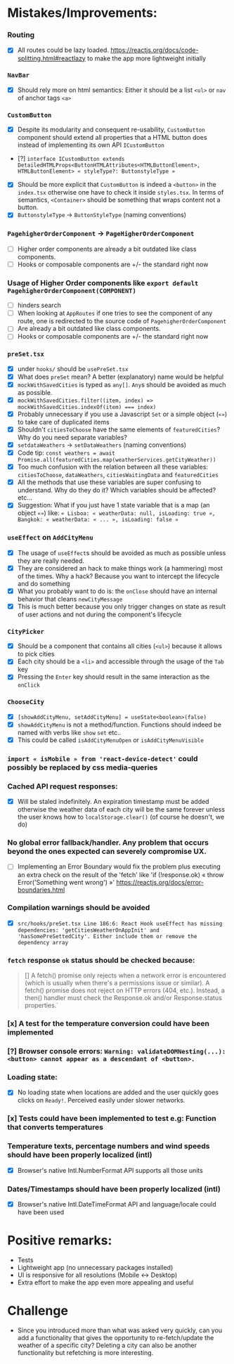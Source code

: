 # Mistakes/Improvements:

### Routing

- [x] All routes could be lazy loaded. https://reactjs.org/docs/code-splitting.html#reactlazy to make the app more lightweight initially

### `NavBar`

- [x] Should rely more on html semantics: Either it should be a list `<ul>` or `nav` of anchor tags `<a>`

### `CustomButton`

- [x] Despite its modularity and consequent re-usability, `CustomButton` component should extend all properties that a HTML button does instead of implementing its own API `ICustomButton`
- [?] `interface ICustomButton extends DetailedHTMLProps<ButtonHTMLAttributes<HTMLButtonElement>, HTMLButtonElement> « styleType?: ButtonstyleType »`
- [x] Should be more explicit that `CustomButton` is indeed a `<button>` in the `index.tsx` otherwise one have to check it inside `styles.tsx`. In terms of semantics, `<Container>` should be something that wraps content not a button.
- [x] `ButtonstyleType` -> `ButtonStyleType` (naming conventions)

### `PagehigherOrderComponent` -> `PageHigherOrderComponent`

- [ ] Higher order components are already a bit outdated like class components.
- [ ] Hooks or composable components are +/- the standard right now

### Usage of Higher Order components like `export default PagehigherOrderComponent(COMPONENT)`

- [ ] hinders search
- [ ] When looking at `AppRoutes` if one tries to see the component of any route, one is redirected to the source code of `PagehigherOrderComponent`
- [ ] Are already a bit outdated like class components.
- [ ] Hooks or composable components are +/- the standard right now

### `preSet.tsx`

- [x] under `hooks/` should be `usePreSet.tsx`
- [x] What does `preSet` mean? A better (explanatory) name would be helpful
- [x] `mockWithSavedCities` is typed as `any[]`. `Any`s should be avoided as much as possible.
- [x] `mockWithSavedCities.filter((item, index) => mockWithSavedCities.indexOf(item) === index)`
- [x] Probably unnecessary if you use a Javascript `Set` or a simple object (`«»`) to take care of duplicated items
- [x] Shouldn't `citiesToChoose` have the same elements of `featuredCities`? Why do you need separate variables?
- [x] `setdataWeathers` -> `setDataWeathers` (naming conventions)
- [x] Code tip: `const weathers = await Promise.all(featuredCities.map(weatherServices.getCityWeather))`
- [x] Too much confusion with the relation between all these variables: `citiesToChoose`, `dataWeathers`, `citiesWaitingData` and `featuredCities`
- [x] All the methods that use these variables are super confusing to understand. Why do they do it? Which variables should be affected? etc...
- [x] Suggestion: What if you just have 1 state variable that is a map (an object `«»`) like: `« Lisboa: « weatherData: null, isLoading: true », Bangkok: « weatherData: « ... », isLoading: false »`

### `useEffect` on `AddCityMenu`

- [x] The usage of `useEffect`s should be avoided as much as possible unless they are really needed.
- [x] They are considered an hack to make things work (a hammering) most of the times. Why a hack? Because you want to intercept the lifecycle and do something
- [x] What you probably want to do is: the `onClose` should have an internal behavior that cleans `newCityMessage`
- [x] This is much better because you only trigger changes on state as result of user actions and not during the component's lifecycle

### `CityPicker`

- [x] Should be a component that contains all cities (`<ul>`) because it allows to pick cities
- [x] Each city should be a `<li>` and accessible through the usage of the `Tab` key
- [x] Pressing the `Enter` key should result in the same interaction as the `onClick`

### `ChooseCity`

- [x] `[showAddCityMenu, setAddCityMenu] = useState<boolean>(false)`
- [x] `showAddCityMenu` is not a method/function. Functions should indeed be named with verbs like `show` `set` etc..
- [x] This could be called `isAddCityMenuOpen` or `isAddCityMenuVisible`

### `import « isMobile » from 'react-device-detect'` could possibly be replaced by css media-queries

### Cached API request responses:

- [x] Will be staled indefinitely. An expiration timestamp must be added otherwise the weather data of each city will be the same forever unless the user knows how to `localStorage.clear()` (of course he doesn't, we do)

### No global error fallback/handler. Any problem that occurs beyond the ones expected can severely compromise UX.

- [ ] Implementing an Error Boundary would fix the problem plus executing an extra check on the result of the 'fetch' like 'if (!response.ok) « throw Error('Something went wrong') »' https://reactjs.org/docs/error-boundaries.html

### Compilation warnings should be avoided

- [x] `src/hooks/preSet.tsx Line 186:6: React Hook useEffect has missing dependencies: 'getCitiesWeatherOnAppInit' and 'hasSomePreSettedCity'. Either include them or remove the dependency array`

### `fetch` response `ok` status should be checked because:

> [] A fetch() promise only rejects when a network error is encountered (which is usually when there's a permissions issue or similar). A fetch() promise does not reject on HTTP errors (404, etc.). Instead, a then() handler must check the Response.ok and/or Response.status properties.`

### [x] A test for the temperature conversion could have been implemented

### [?] Browser console errors: `Warning: validateDOMNesting(...): <button> cannot appear as a descendant of <button>.`

### Loading state:

- [x] No loading state when locations are added and the user quickly goes clicks on `Ready!`. Perceived easily under slower networks.

### [x] Tests could have been implemented to test e.g: Function that converts temperatures

### Temperature texts, percentage numbers and wind speeds should have been properly localized (intl)

- [x] Browser's native Intl.NumberFormat API supports all those units

### Dates/Timestamps should have been properly localized (intl)

- [x] Browser's native Intl.DateTimeFormat API and language/locale could have been used

# Positive remarks:

- Tests
- Lightweight app (no unnecessary packages installed)
- UI is responsive for all resolutions (Mobile <-> Desktop)
- Extra effort to make the app even more appealing and useful

# Challenge

- Since you introduced more than what was asked very quickly, can you add a functionality that gives the opportunity
  to re-fetch/update the weather of a specific city? Deleting a city can also be another functionality but refetching is more interesting.
